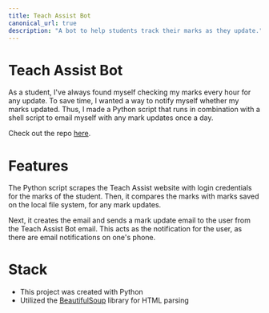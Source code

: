 ```yaml
---
title: Teach Assist Bot
canonical_url: true
description: "A bot to help students track their marks as they update."
---
```


# Teach Assist Bot

As a student, I've always found myself checking my marks every hour for any update. To save time, I wanted a way to notify myself whether my marks updated. Thus, I made a Python script that runs in combination with a shell script to email myself with any mark updates once a day.

Check out the repo [here](https://github.com/nathan-louie/teach-assist).

# Features

The Python script scrapes the Teach Assist website with login credentials for the marks of the student. Then, it compares the marks with marks saved on the local file system, for any mark updates.

Next, it creates the email and sends a mark update email to the user from the Teach Assist Bot email. This acts as the notification for the user, as there are email notifications on one's phone.

# Stack

- This project was created with Python
- Utilized the [BeautifulSoup](https://beautiful-soup-4.readthedocs.io/en/latest/) library for HTML parsing
